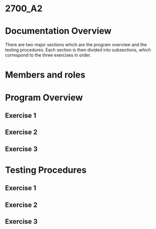 # 2700_A2

# Documentation Overview
There are two major sections which are the program overview and the testing procedures.  Each section is then divided into subsections, which correspond to the three exercises in order. 

# Members and roles

# Program Overview

## Exercise 1

## Exercise 2

## Exercise 3

# Testing Procedures

## Exercise 1

## Exercise 2

## Exercise 3
